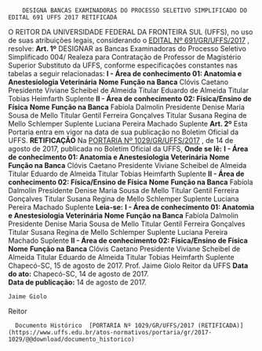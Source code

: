         DESIGNA BANCAS EXAMINADORAS DO PROCESSO SELETIVO SIMPLIFICADO DO EDITAL 691 UFFS 2017 RETIFICADA  

 O REITOR DA UNIVERSIDADE FEDERAL DA FRONTEIRA SUL (UFFS), no uso de suas atribuições legais, considerando o [EDITAL Nº 691/GR/UFFS/2017](https://www.uffs.edu.br/atos-normativos/edital/gr/2017-0691)  , resolve:   **Art. 1º** DESIGNAR as Bancas Examinadoras do Processo Seletivo Simplificado 004/ Realeza para Contratação de Professor de Magistério Superior Substituto da UFFS, conforme especificações constantes nas tabelas a seguir relacionadas: **I - Área de conhecimento 01: Anatomia e Anestesiologia Veterinária**      **Nome**    **Função na Banca**      Clóvis Caetano   Presidente     Viviane Scheibel de Almeida   Titular     Eduardo de Almeida   Titular     Tobias Heimfarth   Suplente     **II - Área de conhecimento 02: Física/Ensino de Física**      **Nome**    **Função na Banca**      Fabíola Dalmolin   Presidente     Denise Maria Sousa de Mello   Titular     Gentil Ferreira Gonçalves   Titular     Susana Regina de Mello Schlemper   Suplente     Luciana Pereira Machado   Suplente       **Art. 2º** Esta Portaria entra em vigor na data de sua publicação no Boletim Oficial da UFFS.   **RETIFICAÇÃO**    Na [PORTARIA Nº 1029/GR/UFFS/2017](https://www.uffs.edu.br/atos-normativos/portaria/gr/2017-1029)  , de 14 de agosto de 2017, publicada no Boletim Oficial da UFFS,   **Onde se lê:**  **I - Área de conhecimento 01: Anatomia e Anestesiologia Veterinária**      **Nome**    **Função na Banca**      Clóvis Caetano   Presidente     Viviane Scheibel de Almeida   Titular     Eduardo de Almeida   Titular     Tobias Heimfarth   Suplente     **II - Área de conhecimento 02: Física/Ensino de Física**      **Nome**    **Função na Banca**      Fabíola Dalmolin   Presidente     Denise Maria Sousa de Mello   Titular     Gentil Ferreira Gonçalves   Titular     Susana Regina de Mello Schlemper   Suplente     Luciana Pereira Machado   Suplente       **Leia-se:**  **I - Área de conhecimento 01: Anatomia e Anestesiologia Veterinária**      **Nome**    **Função na Banca**      Fabíola Dalmolin   Presidente     Denise Maria Sousa de Mello   Titular     Gentil Ferreira Gonçalves   Titular     Susana Regina de Mello Schlemper   Suplente     Luciana Pereira Machado   Suplente     **II - Área de conhecimento 02: Física/Ensino de Física**      **Nome**    **Função na Banca**      Clóvis Caetano   Presidente     Viviane Scheibel de Almeida   Titular     Eduardo de Almeida   Titular     Tobias Heimfarth   Suplente       Chapecó-SC, 15 de agosto de 2017. Prof. Jaime Giolo Reitor da UFFS    **Data do ato:** Chapecó-SC, 14 de agosto de 2017.   
 **Data de publicação:**  14 de agosto de 2017. 

    Jaime Giolo   
 Reitor 

      Documento Histórico  [PORTARIA Nº 1029/GR/UFFS/2017 (RETIFICADA)](https://www.uffs.edu.br/atos-normativos/portaria/gr/2017-1029/@@download/documento_historico)     
      